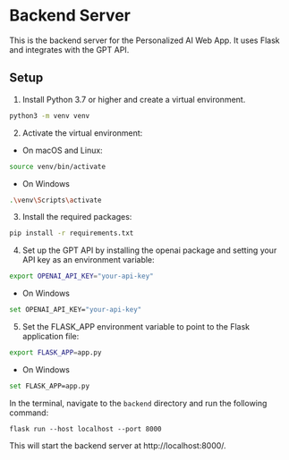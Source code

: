 # Backend Server

This is the backend server for the Personalized AI Web App. It uses Flask and integrates with the GPT API.

## Setup

1. Install Python 3.7 or higher and create a virtual environment.
```bash
python3 -m venv venv
```
2. Activate the virtual environment:
- On macOS and Linux:
```bash
source venv/bin/activate
```
- On Windows
```bash
.\venv\Scripts\activate
```
3. Install the required packages:
```bash
pip install -r requirements.txt
```

4. Set up the GPT API by installing the openai package and setting your API key as an environment variable:
```bash
export OPENAI_API_KEY="your-api-key"
```
- On Windows
```bash
set OPENAI_API_KEY="your-api-key"
```
5. Set the FLASK_APP environment variable to point to the Flask application file:
```bash
export FLASK_APP=app.py
```
- On Windows
```bash
set FLASK_APP=app.py
```


In the terminal, navigate to the `backend` directory and run the following command:

```
flask run --host localhost --port 8000
```
This will start the backend server at http://localhost:8000/.
